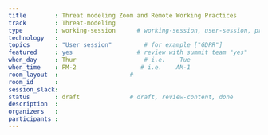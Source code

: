 ```yaml
---
title        : Threat modeling Zoom and Remote Working Practices
track        : Threat-modeling
type         : working-session      # working-session, user-session, product-session
technology   :
topics       : "User session"         # for example ["GDPR"]
featured     : yes                  # review with summit team "yes"
when_day     : Thur                   # i.e.    Tue
when_time    : PM-2                  # i.e.    AM-1
room_layout  :                    #
room_id      :
session_slack: 
status       : draft              # draft, review-content, done
description  :
organizers   :
participants :
---
```



<!--(add intro)

## WHY

(...)

## What

(...)

## Outcomes

(...)

## References

(...)


## Previous-->
